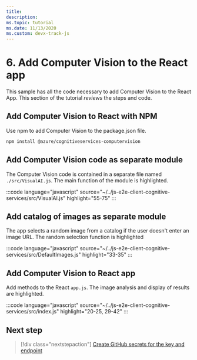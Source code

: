 ```yaml
---
title: 
description:   
ms.topic: tutorial
ms.date: 11/13/2020
ms.custom: devx-track-js
---
```


# 6. Add Computer Vision to the React app

This sample has all the code necessary to add Computer Vision to the React App. This section of the tutorial _reviews_ the steps and code. 

## Add Computer Vision to React with NPM

Use npm to add Computer Vision to the package.json file. 

```bash
npm install @azure/cognitiveservices-computervision 
```

## Add Computer Vision code as separate module

The Computer Vision code is contained in a separate file named `./src/VisualAI.js`. The main function of the module is highlighted. 

:::code language="javascript" source="~/../js-e2e-client-cognitive-services/src/VisualAI.js" highlight="55-75" :::

## Add catalog of images as separate module

The app selects a random image from a catalog if the user doesn't enter an image URL. The random selection function is highlighted 

:::code language="javascript" source="~/../js-e2e-client-cognitive-services/src/DefaultImages.js" highlight="33-35" :::

## Add Computer Vision to React app

Add methods to the React `app.js`. The image analysis and display of results are highlighted.

:::code language="javascript" source="~/../js-e2e-client-cognitive-services/src/index.js" highlight="20-25, 29-42" :::

## Next step

> [!div class="nextstepaction"]
> [Create GitHub secrets for the key and endpoint](add-github-secret-key-endpoint.md) 